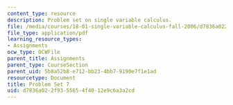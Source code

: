 ```yaml
---
content_type: resource
description: Problem set on single variable calculus.
file: /media/courses/18-01-single-variable-calculus-fall-2006/d7836a022f9355654f4012e9c6a3a2cd_ps7.pdf
file_type: application/pdf
learning_resource_types:
- Assignments
ocw_type: OCWFile
parent_title: Assignments
parent_type: CourseSection
parent_uid: 5b8a52b8-e712-bb23-4bb7-9190e7f1e1ad
resourcetype: Document
title: Problem Set 7
uid: d7836a02-2f93-5565-4f40-12e9c6a3a2cd
---
```

